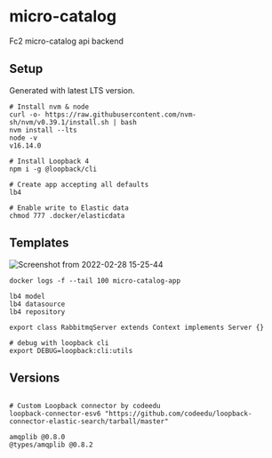 # micro-catalog

Fc2 micro-catalog api backend

## Setup

Generated with latest LTS version.

```
# Install nvm & node
curl -o- https://raw.githubusercontent.com/nvm-sh/nvm/v0.39.1/install.sh | bash
nvm install --lts
node -v
v16.14.0

# Install Loopback 4
npm i -g @loopback/cli

# Create app accepting all defaults
lb4

# Enable write to Elastic data
chmod 777 .docker/elasticdata

```

## Templates

![Screenshot from 2022-02-28 15-25-44](https://user-images.githubusercontent.com/86032/156037652-c41f099d-8606-45da-8086-3b05ed166fde.png)

```
docker logs -f --tail 100 micro-catalog-app

lb4 model
lb4 datasource
lb4 repository

export class RabbitmqServer extends Context implements Server {}

# debug with loopback cli
export DEBUG=loopback:cli:utils

```

## Versions

```

# Custom Loopback connector by codeedu
loopback-connector-esv6 "https://github.com/codeedu/loopback-connector-elastic-search/tarball/master"

amqplib @0.8.0
@types/amqplib @0.8.2

```
